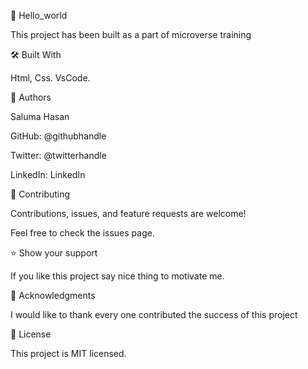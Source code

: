 📖 Hello_world

This project has been built as a part of microverse training  

🛠 Built With

Html, Css.
VsCode.

👥 Authors

Saluma Hasan

GitHub: @githubhandle

Twitter: @twitterhandle

LinkedIn: LinkedIn

🤝 Contributing

Contributions, issues, and feature requests are welcome!

Feel free to check the issues page.

⭐️ Show your support

If you like this project say nice thing to motivate me. 

🙏 Acknowledgments

I would like to thank every one contributed the success of this project

📝 License

This project is MIT licensed.
